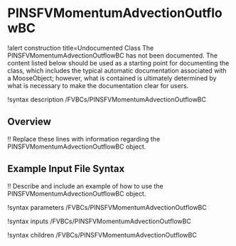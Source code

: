 # PINSFVMomentumAdvectionOutflowBC

!alert construction title=Undocumented Class
The PINSFVMomentumAdvectionOutflowBC has not been documented. The content listed below should be used as a starting point for
documenting the class, which includes the typical automatic documentation associated with a
MooseObject; however, what is contained is ultimately determined by what is necessary to make the
documentation clear for users.

!syntax description /FVBCs/PINSFVMomentumAdvectionOutflowBC

## Overview

!! Replace these lines with information regarding the PINSFVMomentumAdvectionOutflowBC object.

## Example Input File Syntax

!! Describe and include an example of how to use the PINSFVMomentumAdvectionOutflowBC object.

!syntax parameters /FVBCs/PINSFVMomentumAdvectionOutflowBC

!syntax inputs /FVBCs/PINSFVMomentumAdvectionOutflowBC

!syntax children /FVBCs/PINSFVMomentumAdvectionOutflowBC
